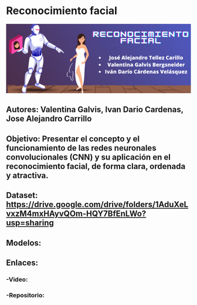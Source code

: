 # Reconocimiento facial

![Image text](/Banner-IA.gif)

## Autores: Valentina Galvis, Ivan Dario Cardenas, Jose Alejandro Carrillo
## Objetivo: Presentar el concepto y el funcionamiento de las redes neuronales convolucionales (CNN) y su aplicación en el reconocimiento facial, de forma clara, ordenada y atractiva.
## Dataset: https://drive.google.com/drive/folders/1AduXeLvxzM4mxHAyvQOm-HQY7BfEnLWo?usp=sharing
## Modelos:
## Enlaces:
###      -Video:
###      -Repositorio:   
